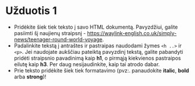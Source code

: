 # Užduotis 1

* Pridėkite šiek tiek teksto į savo HTML dokumentą. Pavyzdžiui, galite pasiimti šį naujienų straipsnį - https://waylink-english.co.uk/simply-news/teenager-round-world-voyage.
* Padalinkite tekstą į antraštes ir pastraipas naudodami žymes `<h ..>` ir `<p>`. Jei naudojate aukščiau pateiktą pavyzdinį tekstą, galite pabandyti pridėti straipsnio pavadinimą kaip **h1**, o pirmąją kiekvienos pastraipos eilutę kaip **h3**. Per daug nesijaudinkite, kaip tai atrodo dabar.
* Prie teksto pridėkite šiek tiek formatavimo (pvz:. panaudokite **italic**, **bold** arba **strong**)!